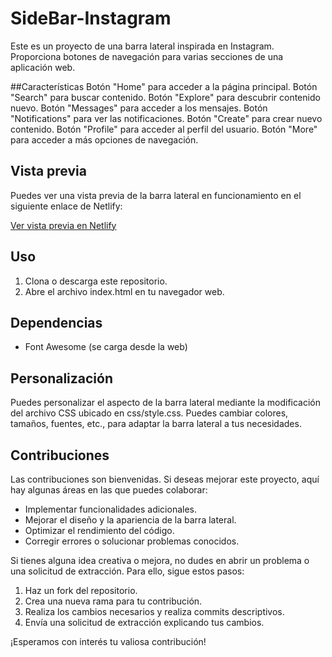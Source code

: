# SideBar-Instagram

Este es un proyecto de una barra lateral inspirada en Instagram. Proporciona
botones de navegación para varias secciones de una aplicación web.

##Características Botón "Home" para acceder a la página principal. Botón
"Search" para buscar contenido. Botón "Explore" para descubrir contenido nuevo.
Botón "Messages" para acceder a los mensajes. Botón "Notifications" para ver las
notificaciones. Botón "Create" para crear nuevo contenido. Botón "Profile" para
acceder al perfil del usuario. Botón "More" para acceder a más opciones de
navegación.

## Vista previa

Puedes ver una vista previa de la barra lateral en funcionamiento en el
siguiente enlace de Netlify:

[Ver vista previa en Netlify](https://helpful-dasik-62ff01.netlify.app/)

## Uso

1. Clona o descarga este repositorio.
2. Abre el archivo index.html en tu navegador web.

## Dependencias

- Font Awesome (se carga desde la web)

## Personalización

Puedes personalizar el aspecto de la barra lateral mediante la modificación del
archivo CSS ubicado en css/style.css. Puedes cambiar colores, tamaños, fuentes,
etc., para adaptar la barra lateral a tus necesidades.

## Contribuciones

Las contribuciones son bienvenidas. Si deseas mejorar este proyecto, aquí hay
algunas áreas en las que puedes colaborar:

- Implementar funcionalidades adicionales.
- Mejorar el diseño y la apariencia de la barra lateral.
- Optimizar el rendimiento del código.
- Corregir errores o solucionar problemas conocidos.

Si tienes alguna idea creativa o mejora, no dudes en abrir un problema o una
solicitud de extracción. Para ello, sigue estos pasos:

1. Haz un fork del repositorio.
2. Crea una nueva rama para tu contribución.
3. Realiza los cambios necesarios y realiza commits descriptivos.
4. Envía una solicitud de extracción explicando tus cambios.

¡Esperamos con interés tu valiosa contribución!
